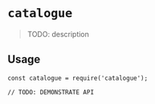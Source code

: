 # `catalogue`

> TODO: description

## Usage

```
const catalogue = require('catalogue');

// TODO: DEMONSTRATE API
```
